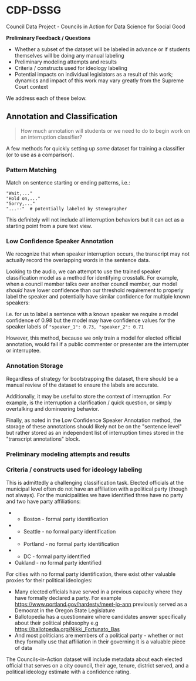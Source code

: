 # CDP-DSSG

Council Data Project - Councils in Action for Data Science for Social Good

**Preliminary Feedback / Questions**

- Whether a subset of the dataset will be labeled in advance or if students themselves will be doing any manual labeling
- Preliminary modeling attempts and results
- Criteria / constructs used for ideology labeling
- Potential impacts on individual legislators as a result of this work; dynamics and impact of this work may vary greatly from the Supreme Court context

We address each of these below. 

## Annotation and Classification

> How much annotation will students or we need to do to begin work on an
> interruption classifier?

A few methods for quickly setting up _some_ dataset for training a classifier
(or to use as a comparison).

### Pattern Matching

Match on sentence starting or ending patterns, i.e.:

```
"Wait,..."
"Hold on,..."
"Sorry,..."
"...--"  # potentially labeled by stenographer
```

This definitely will not include all interruption behaviors but it can
act as a starting point from a pure text view.

### Low Confidence Speaker Annotation

We recognize that when speaker interruption occurs, the transcript may not
actually record the overlapping words in the sentence data.

Looking to the audio, we can attempt to use the trained speaker classification
model as a method for identifying crosstalk. For example, when a
council member talks over another council member, our model _should_ have
lower confidence than our threshold requirement to properly label the
speaker and potentially have similar confidence for multiple known speakers:

i.e. for us to label a sentence with a known speaker we require a model
confidence of 0.98 but the model may have confidence values for the
speaker labels of `"speaker_1": 0.73, "speaker_2": 0.71`

However, this method, because we only train a model for elected official
annotation, would fail if a public commenter or presenter are the interrupter
or interruptee.

### Annotation Storage

Regardless of strategy for bootstrapping the dataset, there should be a
manual review of the dataset to ensure the labels are accurate.

Additionally, it may be useful to store the context of interruption.
For example, is the interruption a clarification / quick question, or simply
overtalking and domineering behavior.

Finally, as noted in the Low Confidence Speaker Annotation method, the storage
of these annotations should likely not be on the "sentence level" but rather
stored as an independent list of interruption times stored in the "transcript
annotations" block.


### Preliminary modeling attempts and results 


### Criteria / constructs used for ideology labeling
This is admittedly a challenging classification task. Elected officials at the municipal level often do not have an affiliation with a political party (though not always). For the municipalities we have identified three have no party and two have party affiliations: 
- - Boston - formal party identification 
- - Seattle - no formal party identification 
- - Portland - no formal party identification 
- - DC - formal party identified
- Oakland - no formal party identified

For cities with no formal party identification, there exist other valuable proxies for their political ideologies: 
- Many elected officials have served in a previous capacity where they have formally declared a party. For example https://www.portland.gov/hardesty/meet-jo-ann previously served as a Democrat in the Oregon State Legislature 
- Ballotopedia has a questionnaire where candidates answer specifically about their political philosophy e.g https://ballotpedia.org/Nikki_Fortunato_Bas 
- And most politicians are members of a political party - whether or not they formally use that affiliation in their governing it is a valuable piece of data

The Councils-in-Action dataset will include metadata about each elected official that serves on a city council, their age, tenure, district served, and a political ideology estimate with a confidence rating. 

